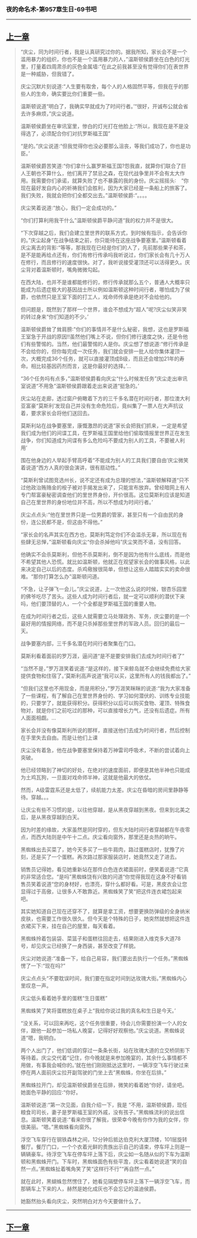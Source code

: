 ### 夜的命名术-第957章生日-69书吧

--------
[上一章](./b2b4c507852366146c990edd1fb7705c.md)
--------


>
>
>
>
>“庆尘，同为时间行者，我是认真研究过你的。据我所知，家长会不是一个滥用暴力的组织，你也不是一个滥用暴力的人，”温斯顿侯爵坐在白色的灯光里，打量着四周肃杀的灰色金属墙∶“在此之前我甚至没有觉得你们在表世界是一种威胁，但我错了。
>
>庆尘沉默片刻说道∶“人生要有取舍，每个人的人格固然平等，但我在乎的那些人的生命，确实要比你们重要一些。
>
>温斯顿说道“明白了，我确实早就成为了时间行者。’“很好，开诚布公就会省去许多麻烦，”庆尘说道。
>
>温斯顿侯爵坐在审讯室里，惨白的灯光打在他脸上∶“所以，我现在是不是没得选了，必须配合你们对抗罗斯福王国”
>
>“是的。”庆尘说道∶“但我觉得你也没必要那么沮丧，等我们成功了，你也是功臣。’
>
>温斯顿侯爵苦笑道∶“你们拿什么赢罗斯福王国?怨我直，就算你们联合了巨人王朝也不算什么，他们离开了禁忌之森，在现代战争里并不会有太大作用。我需要你们承诺，就算失败了也不暴露的我的身份。庆尘摇摇头∶　“你现在最好发自内心的祈祷我们会胜利，因为大家已经是一条船上的旅客了。我们失败，我就会把你们全都交出去。”温斯顿侯爵∶“。。。。
>
>庆尘笑着说道∶“放心，我们一定会成功的。”
>
>“你们打算利用我干什么”温斯顿侯爵平静问道“我的权力并不是很大。
>
>“下次穿越之后，我们会建立里世界的联系方式，到时候有指示，会告诉你的。”庆尘起身“在战争结束之前，你只能待在这座战争要塞里。”温斯顿看着庆尘离去的背影∶“等等，那我现在已经是你们的人了，先前那些果子和茶，是不是能再给点还有，你们有修行传承吗我听说过，你们家长会有几十万人在修行，而且修行的速度很快。对了，我听说接受灌顶还可以活得更久。庆尘背对着温斯顿时，嘴角微微勾起。
>
>在西大陆，也并不是谁都能修行的，修行传承就那么五个，普通人大概率只能成为后遗症极大的基因战士所以例如温斯顿这种时间行者，哪怕成为了侯爵，也依然只是王室下面的打工人，戏命师传承是绝对不会给他的。
>
>但问题是，既然到了那样一个世界，谁会不想成为“超人”呢?庆尘似笑非笑的转过身来“你们知道的不少。’
>
>温斯顿侯爵耸了耸肩膀∶"你们的事情并不是什么秘密，我想，这也是罗斯福王室急于开战的原因!!虽然他们嘴上不说，但你们修行速度之快，还是令他们有些警惕的。当然，他们最警惕的人是你。庆尘想了想说道∶“修行传承是不会给你的，但你每完成一次任务，我们就会安排一批人给你集体灌顶一次，大概完成36个任务，就可以直接灌顶成B级，而且还会增加21年的寿命。相比较基因药剂而言，这是你最好的选择。’…
>
>“36个任务吗有点多，”温斯顿侯爵看向庆尘“什么时候发任务”庆尘走出审讯室说道“不用急”温斯顿侯爵跟着走出来说道“挺急的。’
>
>庆尘站在走廊，透过窗户俯瞰着下方的三千多名潜在时间行者，那位澳大利亚富豪“莫斯利’发现自己并没有生命危险后，竟纠集了一票人在大声抗议着，要求家长会将他们送回去。
>
>莫斯利站在战争要塞里，康慨激昂的说道“家长会把我们抓来，一定是希望我们成为他们的间谍工具，在罗斯福王国里给他们偷取情报里世界正在发生战争，你们知道成为间谍有多么危险吗不要成为别人的工具，不要被人利用’
>
>围在他身边的人举起手臂高呼着“不能成为别人的工具我们要自由’庆尘微笑着说道“西方人真的很会演讲，很有扇动性。”
>
>“莫斯利曾试图竞选州长，说不定还有成为总理的想法，”温斯顿解释道“只不过他政治贿赂金的桉子被对手揭发出来了，只能宣布放弃。曾经暗网上有人专门帮富豪秘密调查他们的里世界身份，开价很高。这位莫斯利应该是知道自己在里世界的身份地位并不高，所以不想成为时间行者。’
>
>庆尘点点头∶“他在里世界只是一位男爵的管家，甚至只有一个自由民的身份，连公民都不是，但这由不得他。”
>
>“家长会的名声其实在西方也，莫斯利笃定你们不会滥杀无辜，所以现在有些肆无忌惮，”温斯顿看向庆尘“你会杀掉他吗”庆尘笑而不语，没有回答。
>
>他确实不会杀莫斯利，但他不杀莫斯利，倒不是因为他有什么底线，而是他不希望其他人恐慌。就比如温斯顿，他就正在观望家长会的做事风格，以此来决定自己以后的态度。杀鸡儆猴很简单，但想让这些人踏踏实实的卖命很难。“那你打算怎么办”温斯顿问道。
>
>“不急，让子弹飞一会儿。”庆尘说道，上一次他这么说的时候，银杏乐园里的佛爷吃尽了苦头。这些人成为时间行者后，就一定可以顺利的潜伏下来吗，他们要顶替的人，一个个全都是罗斯福王国的重要人物。
>
>在成为时间行者之后，这些人就需要立马处理政务、军务，庆尘要的是一个最好用的情报网络，而不是只杀掉那些里世界的军政人员。回归的最后一天。
>
>战争要塞内部，三千多名潜在时间行者聚集在门口。
>
>莫斯利看着面前的罗万涯，逼问道“是不是要安排我们去成为时间行者了”
>
>“当然不是，”罗万涯笑着说道∶“是这样的，接下来鲸岛就不会继续免费给大家提供食物和住宿了。’莫斯利高声说道“我可以买，这里所有人的钱我都出了。”
>
>“但我们这里也不用现金，而是用积分，”罗万涯笑眯眯的说道∶“我为大家准备了一些课程，有了解自己在里世界身份的、学习如何潜伏的、训练专业技能的，只要学了，就能获得积分。获得积分以后可以购买食物、灌顶、特殊食物对，就是你们之前吃过的那种，可以直接增长力气，还没有后遗症。所有人面面相觑。…
>
>家长会并没有像莫斯利所说的那样，直接送他们去成为时间行者，然后控制在手里失去自由。而是让他们上课
>
>庆尘没有着急，他在战争要塞里保持着万神雷司呼吸术，不断的尝试着向上突破。
>
>他已经领略到了神切的好处，在绝对的速度面前，即便是其他半神也只能成为土鸡瓦狗，一旦面对戏命师半神，这就是他最大的依仗。
>
>然而，A级雷霆系还是太低了，续航能力太差。庆尘在昏暗的房间里静静等待。穿越。。。
>
>让庆尘有些不习惯的是，以往他穿越，是从黑夜穿越到黑夜。但来到北美之后，是从黑夜穿越到白天。
>
>因为时差的缘故，大家虽然是同时穿的，但东大陆时间行者穿越都在午夜零点，而西大陆则是中午十二点。庆尘看向窗外，那里还是炎热的晌午。
>
>黑蜘蛛出去买菜了，她今天多买了一些牛肩肉，路过蛋糕店时，犹豫了片刻，还是买了一个蛋糕。再次路过那家服装店时，她竟然又走了进去。
>
>销售员记得她，看见她重新站在那件白色连衣裙面前时，便笑着说道∶“它真的非常适合您。“是吗”黑蜘蛛饶有兴致的问道“你觉得我现在这身不好看销售员笑着说道“您的身材好，也漂亮，穿什么都好看。可是，黑皮衣会让您显得过于高傲，让很多人不敢靠近。黑蜘蛛笑了笑“把这件连衣裙包起来吧。
>
>其实她知道自己现在还穿不了，就算是拿工资，想要更换防弹级的全身纳米皮肤，也需要工作很久很久。但今天是个特殊的日子，她突然就想把这件连衣裙买下来，挂在自己的屋里，每天看着。
>
>黑蜘蛛拎着包装袋、菜篮子和蛋糕往回走去，结果刚进入维克多大道78号，却见庆尘已经换了一身西装，甚至改变了样貌。
>
>庆尘对她说道∶“准备一下，给自己易容，我们要出去执行一个任务。”黑蜘蛛愣了一下∶“现在吗?”
>
>庆尘点点头“不要耽误时间，我们要在指定时间到达玫瑰大街。”黑蜘蛛内心里叹息一声。
>
>庆尘低头看着她手里的蛋糕“生日蛋糕”
>
>黑蜘蛛笑了笑将蛋糕放在桌子上“我给你说过我的真名和生日是今天。’
>
>“没关系，可以回来再吃，这个任务很重要，待会儿你需要扮演一个人的女伴，跟他一起参加一场私人晚宴，记得好好观察他。”庆尘说道。黑蜘蛛说道“嗯，我明白。
>
>两个人出门了，他们低调的穿过一条条长街，站在玫瑰大道的立交桥阴影下等待着。庆尘交代着“记住，你今晚就是来参加晚宴的，其余什么事情都不用做，有事我会喊你的。’就在他们刚刚抵达这里时，一辆浮空飞车行驶过来停在两人面前庆尘拉开副驾驶的门坐上去“黑蜘蛛，你坐在后排。”
>
>黑蜘蛛拉开门，却见温斯顿侯爵坐在后排，微笑的看着她“你好，请坐吧。她面色平静的回应∶“你好。
>
>温斯顿说道∶“第一次见面，自我介绍一下，我是
>“不用，温斯顿侯爵，现任粮食司司长，妻子是罗斯福王室的外戚，没有孩子。”黑蜘蛛流利的说出信息。温斯顿笑着说道∶“看来你很了解我，很荣幸今晚有你作为我的女伴，你很美丽。“嗯。”黑蜘蛛看向窗外。
>
>浮空飞车穿行在钢铁森林之间，12分钟后抵达伯克利大厦顶楼，101层旋转餐厅。餐厅门口，一个个衣着光鲜的贵族出示自己的请束，停车坪上则是一辆辆豪车。待浮空飞车在停车坪上落下后，庆尘如一名随从似的下车为温斯顿和黑蜘蛛开门。下车时，黑蜘蛛面色有些平澹，庆尘看着她说道“笑的自然一点。’黑蜘蛛扯着嘴角笑了笑“这样行不行”“再自然一点。”
>
>就在此时，黑蝴蛛忽然愣住了，她看见隔壁停车坪上落下一辆浮空飞车，而那辆车上下来的人，赫然是她化成灰也不会忘记的温迪侯爵。
>
>她豁然抬头看向庆尘，突然明白对方今天要做什么了。
>
>
>

--------
[下一章](./5ff3eb276c08a8368df9f715b620d116.md)
--------
